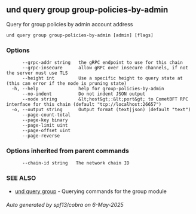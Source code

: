 ## und query group group-policies-by-admin

Query for group policies by admin account address

```
und query group group-policies-by-admin [admin] [flags]
```

### Options

```
      --grpc-addr string   the gRPC endpoint to use for this chain
      --grpc-insecure      allow gRPC over insecure channels, if not the server must use TLS
      --height int         Use a specific height to query state at (this can error if the node is pruning state)
  -h, --help               help for group-policies-by-admin
      --no-indent          Do not indent JSON output
      --node string        &lt;host&gt;:&lt;port&gt; to CometBFT RPC interface for this chain (default "tcp://localhost:26657")
  -o, --output string      Output format (text|json) (default "text")
      --page-count-total   
      --page-key binary    
      --page-limit uint    
      --page-offset uint   
      --page-reverse       
```

### Options inherited from parent commands

```
      --chain-id string   The network chain ID
```

### SEE ALSO

* [und query group](und_query_group.md)	 - Querying commands for the group module

###### Auto generated by spf13/cobra on 6-May-2025
